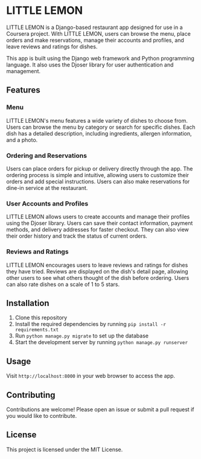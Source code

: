 # LITTLE LEMON

LITTLE LEMON is a Django-based restaurant app designed for use in a Coursera project. With LITTLE LEMON, users can browse the menu, place orders and make reservations, manage their accounts and profiles, and leave reviews and ratings for dishes.

This app is built using the Django web framework and Python programming language. It also uses the Djoser library for user authentication and management.

## Features

### Menu

LITTLE LEMON's menu features a wide variety of dishes to choose from. Users can browse the menu by category or search for specific dishes. Each dish has a detailed description, including ingredients, allergen information, and a photo.

### Ordering and Reservations

Users can place orders for pickup or delivery directly through the app. The ordering process is simple and intuitive, allowing users to customize their orders and add special instructions. Users can also make reservations for dine-in service at the restaurant.

### User Accounts and Profiles

LITTLE LEMON allows users to create accounts and manage their profiles using the Djoser library. Users can save their contact information, payment methods, and delivery addresses for faster checkout. They can also view their order history and track the status of current orders.

### Reviews and Ratings

LITTLE LEMON encourages users to leave reviews and ratings for dishes they have tried. Reviews are displayed on the dish's detail page, allowing other users to see what others thought of the dish before ordering. Users can also rate dishes on a scale of 1 to 5 stars.

## Installation

1. Clone this repository
2. Install the required dependencies by running `pip install -r requirements.txt`
3. Run `python manage.py migrate` to set up the database
4. Start the development server by running `python manage.py runserver`

## Usage

Visit `http://localhost:8000` in your web browser to access the app.

## Contributing

Contributions are welcome! Please open an issue or submit a pull request if you would like to contribute.

## License

This project is licensed under the MIT License.
